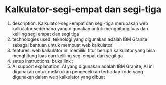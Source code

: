 # Kalkulator-segi-empat dan segi-tiga
1. description:
Kalkulator-segi-empat dan segi-tiga merupakan web kalkulator sederhana yang digunakan untuk menghitung luas dan keliling segi empat dan segi tiga
2. technologies used:
teknologi yang digunakan adalah IBM Granite sebagai bantuan untuk membuat web kalkulator
3. features:
web kalkulator ini memiliki fitur berupa kalkulator yang bisa menghitung luas dan keliling segi empat dan segitiga
4. setup instructions:
buka link :
5. AI support explanation:
AI yang digunakan adalah IBM Granite, AI ini digunakan untuk melakukan pengecekkan terhadap kode yang digunakan dalam web kalkulator yang dibuat
